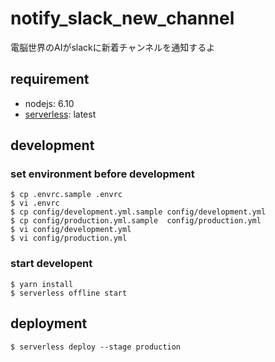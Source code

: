 # notify_slack_new_channel
電脳世界のAIがslackに新着チャンネルを通知するよ

## requirement
- nodejs: 6.10
- [serverless](https://github.com/serverless/serverless): latest

## development
### set environment before development
```
$ cp .envrc.sample .envrc
$ vi .envrc 
$ cp config/development.yml.sample config/development.yml
$ cp config/production.yml.sample  config/production.yml
$ vi config/development.yml
$ vi config/production.yml
```

### start developent
```
$ yarn install
$ serverless offline start
```

## deployment
```
$ serverless deploy --stage production
```
